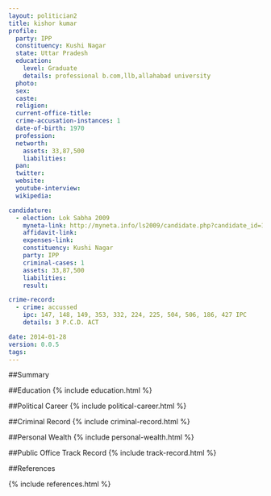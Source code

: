 ```yaml
---
layout: politician2
title: kishor kumar
profile: 
  party: IPP
  constituency: Kushi Nagar
  state: Uttar Pradesh
  education: 
    level: Graduate
    details: professional b.com,llb,allahabad university
  photo: 
  sex: 
  caste: 
  religion: 
  current-office-title: 
  crime-accusation-instances: 1
  date-of-birth: 1970
  profession: 
  networth: 
    assets: 33,87,500
    liabilities: 
  pan: 
  twitter: 
  website: 
  youtube-interview: 
  wikipedia: 

candidature: 
  - election: Lok Sabha 2009
    myneta-link: http://myneta.info/ls2009/candidate.php?candidate_id=1379
    affidavit-link: 
    expenses-link: 
    constituency: Kushi Nagar 
    party: IPP
    criminal-cases: 1
    assets: 33,87,500
    liabilities: 
    result:  

crime-record: 
  - crime: accussed
    ipc: 147, 148, 149, 353, 332, 224, 225, 504, 506, 186, 427 IPC
    details: 3 P.C.D. ACT 

date: 2014-01-28
version: 0.0.5
tags: 
---
```

##Summary


##Education
{% include education.html %}


##Political Career
{% include political-career.html %}


##Criminal Record
{% include criminal-record.html %}


##Personal Wealth
{% include personal-wealth.html %}


##Public Office Track Record
{% include track-record.html %}


##References


{% include references.html %}